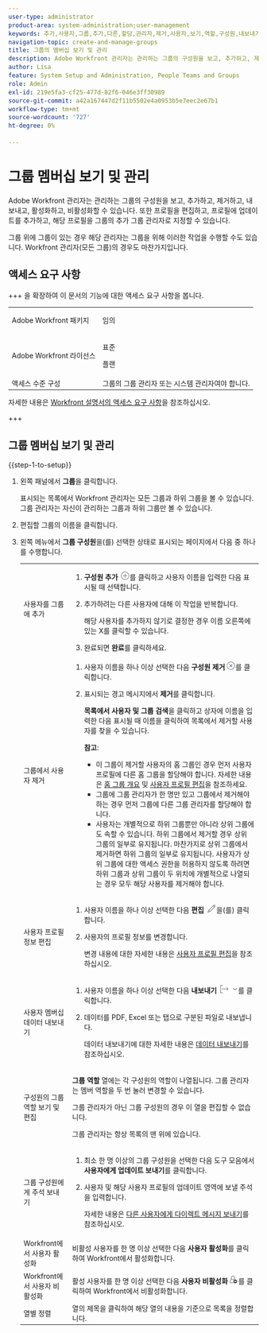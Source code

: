 ```yaml
---
user-type: administrator
product-area: system-administration;user-management
keywords: 추가,사용자,그룹,추가,다른,할당,관리자,제거,사용자,보기,역할,구성원,내보내기,멤버십,데이터
navigation-topic: create-and-manage-groups
title: 그룹의 멤버십 보기 및 관리
description: Adobe Workfront 관리자는 관리하는 그룹의 구성원을 보고, 추가하고, 제거하고, 내보내고, 활성화하고, 비활성화할 수 있습니다. 또한 프로필을 편집하고, 프로필에 업데이트를 추가하고, 해당 프로필을 그룹의 추가 그룹 관리자로 지정할 수 있습니다.
author: Lisa
feature: System Setup and Administration, People Teams and Groups
role: Admin
exl-id: 219e5fa3-cf25-477d-82f6-046e3ff30989
source-git-commit: a42a167447d2f11b5502e4a0953b5e7eec2e67b1
workflow-type: tm+mt
source-wordcount: '727'
ht-degree: 0%

---
```


# 그룹 멤버십 보기 및 관리

Adobe Workfront 관리자는 관리하는 그룹의 구성원을 보고, 추가하고, 제거하고, 내보내고, 활성화하고, 비활성화할 수 있습니다. 또한 프로필을 편집하고, 프로필에 업데이트를 추가하고, 해당 프로필을 그룹의 추가 그룹 관리자로 지정할 수 있습니다.

그룹 위에 그룹이 있는 경우 해당 관리자는 그룹을 위해 이러한 작업을 수행할 수도 있습니다. Workfront 관리자(모든 그룹)의 경우도 마찬가지입니다.

## 액세스 요구 사항

+++ 을 확장하여 이 문서의 기능에 대한 액세스 요구 사항을 봅니다.

<table style="table-layout:auto"> 
 <col> 
 <col> 
 <tbody> 
  <tr> 
   <td>Adobe Workfront 패키지</td> 
   <td><p>임의</p></td> 
  </tr> 
  <tr> 
   <td>Adobe Workfront 라이선스</td> 
   <td><p>표준</p>
       <p>플랜</p></td>
  </tr>
  <tr> 
   <td>액세스 수준 구성</td> 
   <td>그룹의 그룹 관리자 또는 시스템 관리자여야 합니다.</td>
  </tr>
 </tbody> 
</table>

자세한 내용은 [Workfront 설명서의 액세스 요구 사항](/help/quicksilver/administration-and-setup/add-users/access-levels-and-object-permissions/access-level-requirements-in-documentation.md)을 참조하십시오.

+++

## 그룹 멤버십 보기 및 관리

{{step-1-to-setup}}

1. 왼쪽 패널에서 **그룹**&#x200B;을 클릭합니다.

   표시되는 목록에서 Workfront 관리자는 모든 그룹과 하위 그룹을 볼 수 있습니다. 그룹 관리자는 자신이 관리하는 그룹과 하위 그룹만 볼 수 있습니다.

1. 편집할 그룹의 이름을 클릭합니다.
1. 왼쪽 메뉴에서 **그룹 구성원**&#x200B;을(를) 선택한 상태로 표시되는 페이지에서 다음 중 하나를 수행합니다.

   <table style="table-layout:auto"> 
    <col> 
    <col> 
    <tbody> 
     <tr> 
      <td role="rowheader">사용자를 그룹에 추가</td> 
      <td> 
       <ol> 
        <li><strong>구성원 추가</strong> <img src="assets/add-icon-plus-in-circle.png">를 클릭하고 사용자 이름을 입력한 다음 표시될 때 선택합니다.</li>
        <li> <p>추가하려는 다른 사용자에 대해 이 작업을 반복합니다.</p> <p>해당 사용자를 추가하지 않기로 결정한 경우 이름 오른쪽에 있는 X를 클릭할 수 있습니다.</p> </li>
        <li>완료되면 <strong>완료</strong>를 클릭하세요.</li>
       </ol> </td> 
     </tr> 
     <tr> 
      <td role="rowheader">그룹에서 사용자 제거</td> 
      <td> 
       <ol> 
        <li>사용자 이름을 하나 이상 선택한 다음 <strong>구성원 제거</strong><img src="assets/remove-icon---x-in-circle.png">를 클릭합니다.</li> 
        <li> <p>표시되는 경고 메시지에서 <strong>제거</strong>를 클릭합니다.</p> <p><strong>목록에서 사용자 및 그룹 검색</strong>을 클릭하고 상자에 이름을 입력한 다음 표시될 때 이름을 클릭하여 목록에서 제거할 사용자를 찾을 수 있습니다.</p> <p><b>참고</b>:  
          <ul> 
           <li>이 그룹이 제거할 사용자의 홈 그룹인 경우 먼저 사용자 프로필에 다른 홈 그룹을 할당해야 합니다. 자세한 내용은 <a href="../../../administration-and-setup/manage-groups/groups-overview/home-groups.md" class="MCXref xref">홈 그룹 개요</a> 및 <a href="../../../administration-and-setup/add-users/create-and-manage-users/edit-a-users-profile.md" class="MCXref xref">사용자 프로필 편집</a>을 참조하세요.</li> 
           <li>그룹에 그룹 관리자가 한 명만 있고 그룹에서 제거해야 하는 경우 먼저 그룹에 다른 그룹 관리자를 할당해야 합니다.</li> 
           <li>사용자는 개별적으로 하위 그룹뿐만 아니라 상위 그룹에도 속할 수 있습니다. 하위 그룹에서 제거할 경우 상위 그룹의 일부로 유지됩니다. 마찬가지로 상위 그룹에서 제거하면 하위 그룹의 일부로 유지됩니다. 사용자가 상위 그룹에 대한 액세스 권한을 허용하지 않도록 하려면 하위 그룹과 상위 그룹이 두 위치에 개별적으로 나열되는 경우 모두 해당 사용자를 제거해야 합니다.</li> 
          </ul> </p> </li> 
       </ol> </td> 
     </tr> 
     <tr> 
      <td role="rowheader">사용자 프로필 정보 편집</td> 
      <td> 
       <ol> 
        <li>사용자 이름을 하나 이상 선택한 다음 <strong>편집</strong> <img src="assets/edit-icon.png">을(를) 클릭합니다.</li> 
        <li> <p>사용자의 프로필 정보를 변경합니다.</p> <p>변경 내용에 대한 자세한 내용은 <a href="../../../administration-and-setup/add-users/create-and-manage-users/edit-a-users-profile.md" class="MCXref xref">사용자 프로필 편집</a>을 참조하십시오.</p> </li> 
       </ol> </td> 
     </tr> 
     <tr> 
      <td role="rowheader">사용자 멤버십 데이터 내보내기</td> 
      <td> 
       <ol> 
        <li>사용자 이름을 하나 이상 선택한 다음 <strong>내보내기</strong> <img src="assets/export.png">를 클릭합니다.</li> 
        <li> <p>데이터를 PDF, Excel 또는 탭으로 구분된 파일로 내보냅니다.</p> <p>데이터 내보내기에 대한 자세한 내용은 <a href="../../../reports-and-dashboards/reports/creating-and-managing-reports/export-data.md" class="MCXref xref">데이터 내보내기</a>를 참조하십시오.</p> </li> 
       </ol> </td> 
     </tr> 
     <tr> 
      <td role="rowheader">구성원의 그룹 역할 보기 및 편집</td> 
      <td> <p><strong>그룹 역할</strong> 열에는 각 구성원의 역할이 나열됩니다. 그룹 관리자는 멤버 역할을 두 번 눌러 변경할 수 있습니다.</p> <p>그룹 관리자가 아닌 그룹 구성원의 경우 이 열을 편집할 수 없습니다.</p> <p>그룹 관리자는 항상 목록의 맨 위에 있습니다.</p> </td> 
     </tr> 
     <tr> 
      <td role="rowheader">그룹 구성원에게 주석 보내기</td> 
      <td> 
       <ol> 
        <li>최소 한 명 이상의 그룹 구성원을 선택한 다음 도구 모음에서 <strong>사용자에게 업데이트 보내기</strong>를 클릭합니다.</li> 
        <li><p>사용자 및 해당 사용자 프로필의 업데이트 영역에 보낼 주석을 입력합니다.</p>
        <p>자세한 내용은 <a href="/help/quicksilver/people-teams-and-groups/work-directly-with-others/send-direct-messages-to-other-users.md">다른 사용자에게 다이렉트 메시지 보내기</a>를 참조하십시오.</p></li> 
       </ol> </td> 
     </tr> 
     <tr> 
      <td role="rowheader">Workfront에서 사용자 활성화</td> 
      <td>비활성 사용자를 한 명 이상 선택한 다음 <strong>사용자 활성화</strong>를 클릭하여 Workfront에서 활성화합니다. </td> 
     </tr> 
     <tr> 
      <td role="rowheader">Workfront에서 사용자 비활성화</td> 
      <td>활성 사용자를 한 명 이상 선택한 다음 <strong>사용자 비활성화</strong><img src="assets/deactivate-user.png">를 클릭하여 Workfront에서 비활성화합니다.</td> 
     </tr> 
     <tr> 
      <td role="rowheader">열별 정렬</td> 
      <td>열의 제목을 클릭하여 해당 열의 내용을 기준으로 목록을 정렬합니다.</td> 
     </tr> 
    </tbody> 
   </table>
